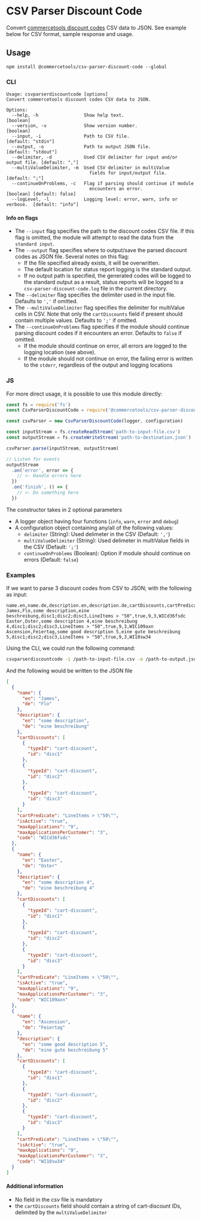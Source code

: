 # CSV Parser Discount Code

Convert [commercetools discount codes](https://docs.commercetools.com/http-api-projects-discountCodes.html) CSV data to JSON. See example below for CSV format, sample response and usage.

## Usage

`npm install @commercetools/csv-parser-discount-code --global`

### CLI

```
Usage: csvparserdiscountcode [options]
Convert commercetools discount codes CSV data to JSON.

Options:
  --help, -h                 Show help text.                                       [boolean]
  --version, -v              Show version number.                                  [boolean]
  --input, -i                Path to CSV file.                            [default: "stdin"]
  --output, -o               Path to output JSON file.                   [default: "stdout"]
  --delimiter, -d            Used CSV delimiter for input and/or output file. [default: ","]
  --multiValueDelimiter, -m  Used CSV delimiter in multiValue
                               fields for input/output file.                  [default: ";"]
  --continueOnProblems, -c   Flag if parsing should continue if module
                               encounters an error.               [boolean] [default: false]
  --logLevel, -l             Logging level: error, warn, info or verbose.  [default: "info"]
```

#### Info on flags

* The `--input` flag specifies the path to the discount codes CSV file. If this flag is omitted, the module will attempt to read the data from the `standard input`.
* The `--output` flag specifies where to output/save the parsed discount codes as JSON file. Several notes on this flag:
  * If the file specified already exists, it will be overwritten.
  * The default location for status report logging is the standard output.
  * If no output path is specified, the generated codes will be logged to the standard output as a result, status reports will be logged to a `csv-parser-discount-code.log` file in the current directory.
* The `--delimiter` flag specifies the delimiter used in the input file. Defaults to `','` if omitted.
* The `--multiValueDelimiter` flag specifies the delimiter for multiValue cells in CSV. Note that only the `cartDiscounts` field if present should contain multiple values. Defaults to `';'` if omitted.
* The `--continueOnProblems` flag specifies if the module should continue parsing discount codes if it encounters an error. Defaults to `false` if omitted.
  * If the module should continue on error, all errors are logged to the logging location (see above).
  * If the module should not continue on error, the failing error is written to the `stderr`, regardless of the output and logging locations

### JS

For more direct usage, it is possible to use this module directly:

```js
const fs = require('fs')
const CsvParserDiscountCode = require('@commercetools/csv-parser-discount-code')

const csvParser = new CsvParserDiscountCode(logger, configuration)

const inputStream = fs.createReadStream('path-to-input-file.csv')
const outputStream = fs.createWriteStream('path-to-destination.json')

csvParser.parse(inputStream, outputStream)

// Listen for events
outputStream
  .on('error', error => {
    // <- Handle errors here
  })
  .on('finish', () => {
    // <- Do something here
  })
```

The constructor takes in 2 optional parameters

* A logger object having four functions (`info`, `warn`, `error` and `debug`)
* A configuration object containing any/all of the following values:
  * `delimiter` (String): Used delimeter in the CSV (Default: `','`)
  * `multiValueDelimiter` (String): Used delimeter in multiValue fields in the CSV (Default: `';'`)
  * `continueOnProblems` (Boolean): Option if module should continue on errors (Default: `false`)

### Examples

If we want to parse 3 discount codes from CSV to JSON; with the following as input:

```csv
name.en,name.de,description.en,description.de,cartDiscounts,cartPredicate,isActive,maxApplications,maxApplicationsPerCustomer,code
James,Flo,some description,eine beschreibung,disc1;disc2;disc3,LineItems > "50",true,9,3,WICd36fsdc
Easter,Oster,some description 4,eine beschreibung 4,disc1;disc2;disc3,LineItems > "50",true,9,3,WIC109axn
Ascension,Feiertag,some good description 5,eine gute beschreibung 5,disc1;disc2;disc3,LineItems > "50",true,9,3,WI10sw34
```

Using the CLI, we could run the following command:

```bash
csvparserdiscountcode -i /path-to-input-file.csv -o /path-to-output.json -c true
```

And the following would be written to the JSON file

```json
[
  {
    "name": {
      "en": "James",
      "de": "Flo"
    },
    "description": {
      "en": "some description",
      "de": "eine beschreibung"
    },
    "cartDiscounts": [
      {
        "typeId": "cart-discount",
        "id": "disc1"
      },
      {
        "typeId": "cart-discount",
        "id": "disc2"
      },
      {
        "typeId": "cart-discount",
        "id": "disc3"
      }
    ],
    "cartPredicate": "LineItems > \"50\"",
    "isActive": "true",
    "maxApplications": "9",
    "maxApplicationsPerCustomer": "3",
    "code": "WICd36fsdc"
  },
  {
    "name": {
      "en": "Easter",
      "de": "Oster"
    },
    "description": {
      "en": "some description 4",
      "de": "eine beschreibung 4"
    },
    "cartDiscounts": [
      {
        "typeId": "cart-discount",
        "id": "disc1"
      },
      {
        "typeId": "cart-discount",
        "id": "disc2"
      },
      {
        "typeId": "cart-discount",
        "id": "disc3"
      }
    ],
    "cartPredicate": "LineItems > \"50\"",
    "isActive": "true",
    "maxApplications": "9",
    "maxApplicationsPerCustomer": "3",
    "code": "WIC109axn"
  },
  {
    "name": {
      "en": "Ascension",
      "de": "Feiertag"
    },
    "description": {
      "en": "some good description 5",
      "de": "eine gute beschreibung 5"
    },
    "cartDiscounts": [
      {
        "typeId": "cart-discount",
        "id": "disc1"
      },
      {
        "typeId": "cart-discount",
        "id": "disc2"
      },
      {
        "typeId": "cart-discount",
        "id": "disc3"
      }
    ],
    "cartPredicate": "LineItems > \"50\"",
    "isActive": "true",
    "maxApplications": "9",
    "maxApplicationsPerCustomer": "3",
    "code": "WI10sw34"
  }
]
```

#### Additional information

* No field in the csv file is mandatory
* the `cartDiscounts` field should contain a string of cart-discount IDs, delimited by the `multiValueDelimiter`
